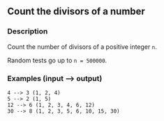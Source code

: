 ## Count the divisors of a number

### Description

Count the number of divisors of a positive integer `n`.

Random tests go up to `n = 500000`.

### Examples (input --> output)
```
4 --> 3 (1, 2, 4)
5 --> 2 (1, 5)
12 --> 6 (1, 2, 3, 4, 6, 12)
30 --> 8 (1, 2, 3, 5, 6, 10, 15, 30)
```